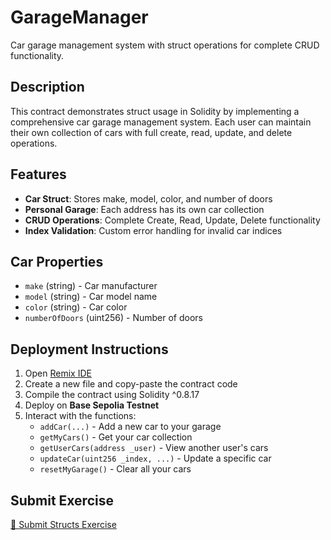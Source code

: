 # GarageManager

Car garage management system with struct operations for complete CRUD functionality.

## Description

This contract demonstrates struct usage in Solidity by implementing a comprehensive car garage management system. Each user can maintain their own collection of cars with full create, read, update, and delete operations.

## Features

- **Car Struct**: Stores make, model, color, and number of doors
- **Personal Garage**: Each address has its own car collection
- **CRUD Operations**: Complete Create, Read, Update, Delete functionality
- **Index Validation**: Custom error handling for invalid car indices

## Car Properties

- `make` (string) - Car manufacturer
- `model` (string) - Car model name
- `color` (string) - Car color
- `numberOfDoors` (uint256) - Number of doors

## Deployment Instructions

1. Open [Remix IDE](https://remix.ethereum.org/)
2. Create a new file and copy-paste the contract code
3. Compile the contract using Solidity ^0.8.17
4. Deploy on **Base Sepolia Testnet**
5. Interact with the functions:
   - `addCar(...)` - Add a new car to your garage
   - `getMyCars()` - Get your car collection
   - `getUserCars(address _user)` - View another user's cars
   - `updateCar(uint256 _index, ...)` - Update a specific car
   - `resetMyGarage()` - Clear all your cars

## Submit Exercise

[📖 Submit Structs Exercise](https://docs.base.org/learn/structs/structs-exercise)
